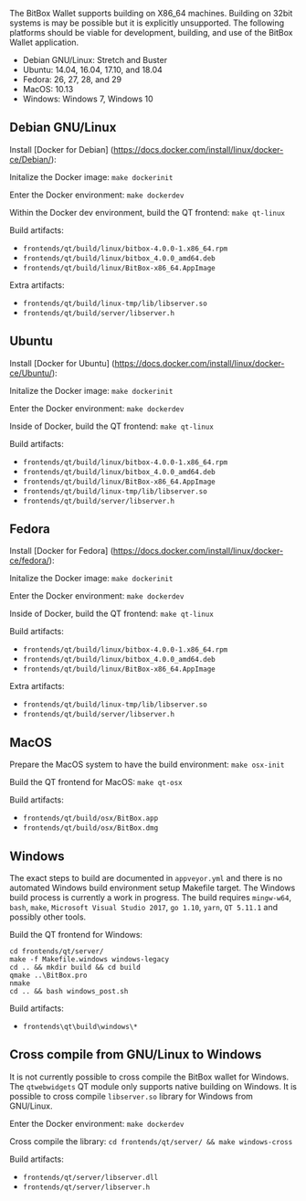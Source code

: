 The BitBox Wallet supports building on X86_64 machines. Building on 32bit
systems is may be possible but it is explicitly unsupported. The following
platforms should be viable for development, building, and use of the BitBox
Wallet application.

* Debian GNU/Linux: Stretch and Buster
* Ubuntu: 14.04, 16.04, 17.10, and 18.04
* Fedora: 26, 27, 28, and 29
* MacOS: 10.13
* Windows: Windows 7, Windows 10

## Debian GNU/Linux

Install [Docker for Debian]
(https://docs.docker.com/install/linux/docker-ce/Debian/):

Initalize the Docker image:
`make dockerinit`

Enter the Docker environment:
`make dockerdev`

Within the Docker dev environment, build the QT frontend:
`make qt-linux`

Build artifacts:
* `frontends/qt/build/linux/bitbox-4.0.0-1.x86_64.rpm`
* `frontends/qt/build/linux/bitbox_4.0.0_amd64.deb`
* `frontends/qt/build/linux/BitBox-x86_64.AppImage`

Extra artifacts:
* `frontends/qt/build/linux-tmp/lib/libserver.so`
* `frontends/qt/build/server/libserver.h`

## Ubuntu

Install [Docker for Ubuntu]
(https://docs.docker.com/install/linux/docker-ce/Ubuntu/):

Initalize the Docker image:
`make dockerinit`

Enter the Docker environment:
`make dockerdev`

Inside of Docker, build the QT frontend:
`make qt-linux`

Build artifacts:
* `frontends/qt/build/linux/bitbox-4.0.0-1.x86_64.rpm`
* `frontends/qt/build/linux/bitbox_4.0.0_amd64.deb`
* `frontends/qt/build/linux/BitBox-x86_64.AppImage`
* `frontends/qt/build/linux-tmp/lib/libserver.so`
* `frontends/qt/build/server/libserver.h`

## Fedora

Install [Docker for Fedora]
(https://docs.docker.com/install/linux/docker-ce/fedora/):

Initalize the Docker image:
`make dockerinit`

Enter the Docker environment:
`make dockerdev`

Inside of Docker, build the QT frontend:
`make qt-linux`

Build artifacts:
* `frontends/qt/build/linux/bitbox-4.0.0-1.x86_64.rpm`
* `frontends/qt/build/linux/bitbox_4.0.0_amd64.deb`
* `frontends/qt/build/linux/BitBox-x86_64.AppImage`

Extra artifacts:
* `frontends/qt/build/linux-tmp/lib/libserver.so`
* `frontends/qt/build/server/libserver.h`

## MacOS

Prepare the MacOS system to have the build environment:
`make osx-init`

Build the QT frontend for MacOS:
`make qt-osx`

Build artifacts:
* `frontends/qt/build/osx/BitBox.app`
* `frontends/qt/build/osx/BitBox.dmg`

## Windows

The exact steps to build are documented in `appveyor.yml` and there is no
automated Windows build environment setup Makefile target. The Windows build
process is currently a work in progress. The build requires `mingw-w64`,
`bash`, `make`, `Microsoft Visual Studio 2017`, `go 1.10`, `yarn`, `QT 5.11.1`
and possibly other tools. 

Build the QT frontend for Windows:
```
cd frontends/qt/server/
make -f Makefile.windows windows-legacy
cd .. && mkdir build && cd build
qmake ..\BitBox.pro
nmake
cd .. && bash windows_post.sh
```

Build artifacts:
* `frontends\qt\build\windows\*`

## Cross compile from GNU/Linux to Windows
It is not currently possible to cross compile the BitBox wallet for Windows.
The `qtwebwidgets` QT module only supports native building on Windows. It is
possible to cross compile `libserver.so` library for Windows from GNU/Linux.

Enter the Docker environment:
`make dockerdev`

Cross compile the library:
`cd frontends/qt/server/ && make windows-cross`

Build artifacts:
* `frontends/qt/server/libserver.dll`
* `frontends/qt/server/libserver.h`
